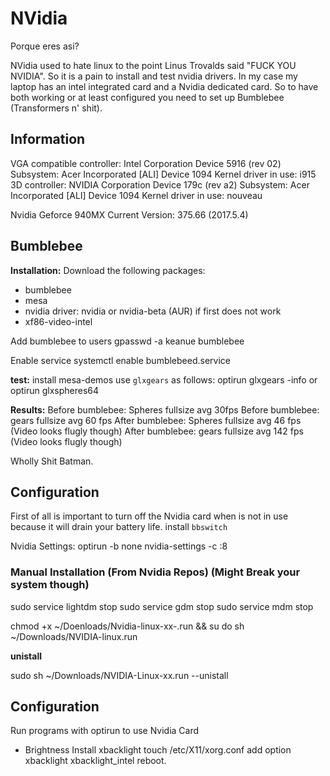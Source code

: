 # NVidia 
Porque eres asi?

NVidia used to hate linux to the point Linus Trovalds said "FUCK YOU NVIDIA". So it is a pain to install and test nvidia drivers. 
In my case my laptop has an intel integrated card and a Nvidia dedicated card. So to have both working or at least configured you need to set up Bumblebee (Transformers n' shit).

## Information

VGA compatible controller: Intel Corporation Device 5916 (rev 02)
        Subsystem: Acer Incorporated [ALI] Device 1094
        Kernel driver in use: i915
3D controller: NVIDIA Corporation Device 179c (rev a2)
        Subsystem: Acer Incorporated [ALI] Device 1094
        Kernel driver in use: nouveau

Nvidia Geforce 940MX 
	Current Version: 375.66 (2017.5.4)

## Bumblebee
__Installation:__
Download the following packages:
* bumblebee
* mesa
* nvidia driver:
	nvidia or nvidia-beta (AUR) if first does not work
* xf86-video-intel

Add bumblebee to users
gpasswd -a keanue bumblebee

Enable service
systemctl enable bumblebeed.service

__test:__
install mesa-demos
use `glxgears` as follows: optirun glxgears -info
or optirun glxspheres64

__Results:__
Before bumblebee: Spheres fullsize avg 30fps
Before bumblebee: gears fullsize avg 60 fps
After bumblebee: Spheres fullsize avg 46 fps (Video looks flugly though)
After bumblebee: gears fullsize avg 142 fps (Video looks flugly though)

Wholly Shit Batman.

## Configuration
First of all is important to turn off the Nvidia card when is not in use because it will drain your battery life.
install `bbswitch`

Nvidia Settings:
optirun -b none nvidia-settings -c :8


### Manual Installation (From Nvidia Repos) (Might Break your system though)
sudo service lightdm stop
sudo service gdm stop
sudo service mdm stop

chmod +x ~/Doenloads/Nvidia-linux-xx-.run && su
do sh ~/Downloads/NVIDIA-linux.run

__unistall__

sudo sh ~/Downloads/NVIDIA-Linux-xx.run --unistall

## Configuration

Run programs with optirun to use Nvidia Card

* Brightness
Install xbacklight
touch /etc/X11/xorg.conf
add option xbacklight xbacklight_intel
reboot.
